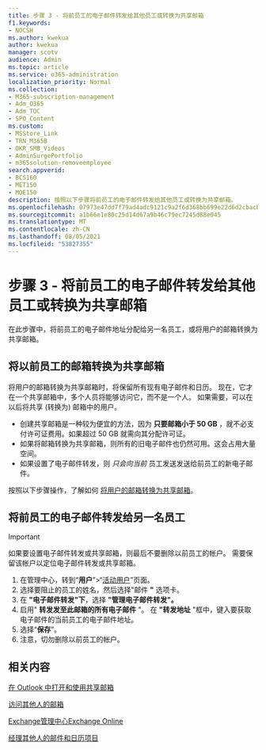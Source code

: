 ```yaml
---
title: 步骤 3 - 将前员工的电子邮件转发给其他员工或转换为共享邮箱
f1.keywords:
- NOCSH
ms.author: kwekua
author: kwekua
manager: scotv
audience: Admin
ms.topic: article
ms.service: o365-administration
localization_priority: Normal
ms.collection:
- M365-subscription-management
- Adm_O365
- Adm_TOC
- SPO_Content
ms.custom:
- MSStore_Link
- TRN_M365B
- OKR_SMB_Videos
- AdminSurgePortfolio
- m365solution-removeemployee
search.appverid:
- BCS160
- MET150
- MOE150
description: 按照以下步骤将前员工的电子邮件转发给其他员工或转换为共享邮箱。
ms.openlocfilehash: 07973e47dd7f79ad4adc9121c9a2f6d368bb699e22d6d2cbacb91d3b8fce4fbf
ms.sourcegitcommit: a1b66e1e80c25d14d67a9b46c79ec7245d88e045
ms.translationtype: MT
ms.contentlocale: zh-CN
ms.lasthandoff: 08/05/2021
ms.locfileid: "53827355"
---
```

# <a name="step-3---forward-a-former-employees-email-to-another-employee-or-convert-to-a-shared-mailbox"></a>步骤 3 - 将前员工的电子邮件转发给其他员工或转换为共享邮箱

在此步骤中，将前员工的电子邮件地址分配给另一名员工，或将用户的邮箱转换为共享邮箱。

## <a name="convert-former-employees-mailbox-to-a-shared-mailbox"></a>将以前员工的邮箱转换为共享邮箱

将用户的邮箱转换为共享邮箱时，将保留所有现有电子邮件和日历。 现在，它才在一个共享邮箱中，多个人员将能够访问它，而不是一个人。 如果需要，可以在以后将共享 (转换为) 邮箱中的用户。

- 创建共享邮箱是一种较为便宜的方法，因为 **只要邮箱小于 50 GB** ，就不必支付许可证费用。如果超过 50 GB 就需向其分配许可证。
- 如果将邮箱转换为共享邮箱，则所有的旧电子邮件也仍然可用。这会占用大量空间。
- 如果设置了电子邮件转发，则 *只会向当前* 员工发送发送给前员工的新电子邮件。

按照以下步骤操作，了解如何 [将用户的邮箱转换为共享邮箱](../email/convert-user-mailbox-to-shared-mailbox.md)。

## <a name="forward-a-former-employees-email-to-another-employee"></a>将前员工的电子邮件转发给另一名员工

 > [!IMPORTANT]
 > 如果要设置电子邮件转发或共享邮箱，则最后不要删除以前员工的帐户。 需要保留该帐户以定位电子邮件转发或共享邮箱。

1. 在管理中心，转到“**用户**”\>“<a href="https://go.microsoft.com/fwlink/p/?linkid=834822" target="_blank">活动用户</a>”页面。
2. 选择要阻止的员工的姓名，然后选择"邮件 **"** 选项卡。
3. 在 **"电子邮件转发"下**，选择 **"管理电子邮件转发"。**
4. 启用" **转发发至此邮箱的所有电子邮件** "。 在 **"转发地址** "框中，键入要获取电子邮件的当前员工的电子邮件地址。
5. 选择“**保存**”。
6. 注意，切勿删除以前员工的帐户。

## <a name="related-content"></a>相关内容

[在 Outlook 中打开和使用共享邮箱](https://support.microsoft.com/office/open-and-use-a-shared-mailbox-in-outlook-d94a8e9e-21f1-4240-808b-de9c9c088afd)

[访问其他人的邮箱](https://support.microsoft.com/office/access-another-person-s-mailbox-a909ad30-e413-40b5-a487-0ea70b763081)

[Exchange管理中心Exchange Online](/exchange/exchange-admin-center)

[经理其他人的邮件和日历项目](https://support.microsoft.com/office/manage-another-person-s-mail-and-calendar-items-afb79d6b-2967-43b9-a944-a6b953190af5)
